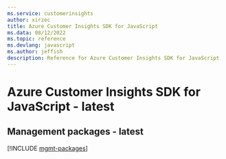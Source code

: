 ```yaml
---
ms.service: customerinsights
author: xirzec
title: Azure Customer Insights SDK for JavaScript
ms.data: 08/12/2022
ms.topic: reference
ms.devlang: javascript
ms.author: jeffish
description: Reference for Azure Customer Insights SDK for JavaScript
---
```

# Azure Customer Insights SDK for JavaScript - latest

## Management packages - latest
[!INCLUDE [mgmt-packages](customer-insights-mgmt-index.md)]